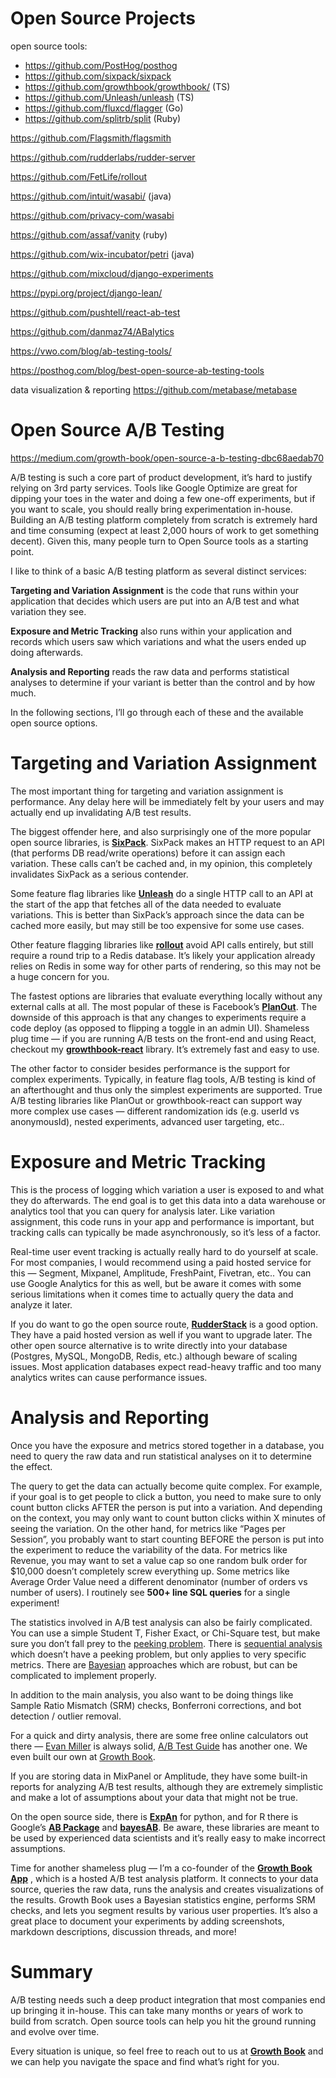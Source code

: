 
# Open Source Projects


open source tools:
* https://github.com/PostHog/posthog
* https://github.com/sixpack/sixpack
* https://github.com/growthbook/growthbook/ (TS)
* https://github.com/Unleash/unleash (TS)
* https://github.com/fluxcd/flagger (Go)
* https://github.com/splitrb/split (Ruby)


https://github.com/Flagsmith/flagsmith

https://github.com/rudderlabs/rudder-server

https://github.com/FetLife/rollout

https://github.com/intuit/wasabi/ (java)

https://github.com/privacy-com/wasabi

https://github.com/assaf/vanity (ruby)

https://github.com/wix-incubator/petri (java)

https://github.com/mixcloud/django-experiments

https://pypi.org/project/django-lean/

https://github.com/pushtell/react-ab-test

https://github.com/danmaz74/ABalytics

https://vwo.com/blog/ab-testing-tools/

https://posthog.com/blog/best-open-source-ab-testing-tools

data visualization & reporting
https://github.com/metabase/metabase


# Open Source A/B Testing

https://medium.com/growth-book/open-source-a-b-testing-dbc68aedab70

A/B testing is such a core part of product development, it’s hard to justify relying on 3rd party services. Tools like Google Optimize are great for dipping your toes in the water and doing a few one-off experiments, but if you want to scale, you should really bring experimentation in-house. Building an A/B testing platform completely from scratch is extremely hard and time consuming (expect at least 2,000 hours of work to get something decent). Given this, many people turn to Open Source tools as a starting point.

I like to think of a basic A/B testing platform as several distinct services:

**Targeting and Variation Assignment** is the code that runs within your application that decides which users are put into an A/B test and what variation they see.

**Exposure and Metric Tracking** also runs within your application and records which users saw which variations and what the users ended up doing afterwards.

**Analysis and Reporting** reads the raw data and performs statistical analyses to determine if your variant is better than the control and by how much.

In the following sections, I’ll go through each of these and the available open source options.

# Targeting and Variation Assignment

The most important thing for targeting and variation assignment is performance. Any delay here will be immediately felt by your users and may actually end up invalidating A/B test results.

The biggest offender here, and also surprisingly one of the more popular open source libraries, is [**SixPack**](https://github.com/sixpack/sixpack). SixPack makes an HTTP request to an API (that performs DB read/write operations) before it can assign each variation. These calls can’t be cached and, in my opinion, this completely invalidates SixPack as a serious contender.

Some feature flag libraries like [**Unleash**](https://github.com/Unleash/unleash) do a single HTTP call to an API at the start of the app that fetches all of the data needed to evaluate variations. This is better than SixPack’s approach since the data can be cached more easily, but may still be too expensive for some use cases.

Other feature flagging libraries like [**rollout**](https://github.com/FetLife/rollout) avoid API calls entirely, but still require a round trip to a Redis database. It’s likely your application already relies on Redis in some way for other parts of rendering, so this may not be a huge concern for you.

The fastest options are libraries that evaluate everything locally without any external calls at all. The most popular of these is Facebook’s [**PlanOut**](https://github.com/facebook/planout). The downside of this approach is that any changes to experiments require a code deploy (as opposed to flipping a toggle in an admin UI). Shameless plug time — if you are running A/B tests on the front-end and using React, checkout my [**growthbook-react**](https://github.com/growthbook/growthbook-react) library. It’s extremely fast and easy to use.

The other factor to consider besides performance is the support for complex experiments. Typically, in feature flag tools, A/B testing is kind of an afterthought and thus only the simplest experiments are supported. True A/B testing libraries like PlanOut or growthbook-react can support way more complex use cases — different randomization ids (e.g. userId vs anonymousId), nested experiments, advanced user targeting, etc..

# Exposure and Metric Tracking

This is the process of logging which variation a user is exposed to and what they do afterwards. The end goal is to get this data into a data warehouse or analytics tool that you can query for analysis later. Like variation assignment, this code runs in your app and performance is important, but tracking calls can typically be made asynchronously, so it’s less of a factor.

Real-time user event tracking is actually really hard to do yourself at scale. For most companies, I would recommend using a paid hosted service for this — Segment, Mixpanel, Amplitude, FreshPaint, Fivetran, etc.. You can use Google Analytics for this as well, but be aware it comes with some serious limitations when it comes time to actually query the data and analyze it later.

If you do want to go the open source route, [**RudderStack**](https://github.com/rudderlabs/rudder-server) is a good option. They have a paid hosted version as well if you want to upgrade later. The other open source alternative is to write directly into your database (Postgres, MySQL, MongoDB, Redis, etc.) although beware of scaling issues. Most application databases expect read-heavy traffic and too many analytics writes can cause performance issues.

# Analysis and Reporting

Once you have the exposure and metrics stored together in a database, you need to query the raw data and run statistical analyses on it to determine the effect.

The query to get the data can actually become quite complex. For example, if your goal is to get people to click a button, you need to make sure to only count button clicks AFTER the person is put into a variation. And depending on the context, you may only want to count button clicks within X minutes of seeing the variation. On the other hand, for metrics like “Pages per Session”, you probably want to start counting BEFORE the person is put into the experiment to reduce the variability of the data. For metrics like Revenue, you may want to set a value cap so one random bulk order for $10,000 doesn’t completely screw everything up. Some metrics like Average Order Value need a different denominator (number of orders vs number of users). I routinely see **500+ line SQL queries** for a single experiment!

The statistics involved in A/B test analysis can also be fairly complicated. You can use a simple Student T, Fisher Exact, or Chi-Square test, but make sure you don’t fall prey to the [peeking problem](https://www.evanmiller.org/how-not-to-run-an-ab-test.html). There is [sequential analysis](https://www.evanmiller.org/sequential-ab-testing.html) which doesn’t have a peeking problem, but only applies to very specific metrics. There are [Bayesian](https://www.evanmiller.org/bayesian-ab-testing.html) approaches which are robust, but can be complicated to implement properly.

In addition to the main analysis, you also want to be doing things like Sample Ratio Mismatch (SRM) checks, Bonferroni corrections, and bot detection / outlier removal.

For a quick and dirty analysis, there are some free online calculators out there — [Evan Miller](https://www.evanmiller.org/ab-testing/) is always solid, [A/B Test Guide](https://abtestguide.com/calc/) has another one. We even built our own at [Growth Book](https://www.growthbook.io/ab-calculator).

If you are storing data in MixPanel or Amplitude, they have some built-in reports for analyzing A/B test results, although they are extremely simplistic and make a lot of assumptions about your data that might not be true.

On the open source side, there is [**ExpAn**](https://github.com/zalando/expan) for python, and for R there is Google’s [**AB Package**](https://github.com/google/abpackage) and [**bayesAB**](https://github.com/FrankPortman/bayesAB). Be aware, these libraries are meant to be used by experienced data scientists and it’s really easy to make incorrect assumptions.

Time for another shameless plug — I’m a co-founder of the [**Growth Book App**](https://www.growthbook.io/) , which is a hosted A/B test analysis platform. It connects to your data source, queries the raw data, runs the analysis and creates visualizations of the results. Growth Book uses a Bayesian statistics engine, performs SRM checks, and lets you segment results by various user properties. It’s also a great place to document your experiments by adding screenshots, markdown descriptions, discussion threads, and more!

# Summary

A/B testing needs such a deep product integration that most companies end up bringing it in-house. This can take many months or years of work to build from scratch. Open source tools can help you hit the ground running and evolve over time.

Every situation is unique, so feel free to reach out to us at [**Growth Book**](https://www.growthbook.io/) and we can help you navigate the space and find what’s right for you.
